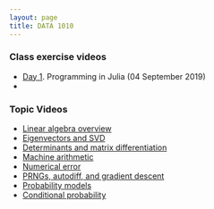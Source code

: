 ```yaml
---
layout: page
title: DATA 1010
---
```


### Class exercise videos

* [Day 1](https://youtu.be/nfVHIY_IMF0). Programming in Julia (04 September 2019)
* 

### Topic Videos

* [Linear algebra overview](https://www.youtube.com/watch?v=pz0WmaOU9Xg)
* [Eigenvectors and SVD](https://www.youtube.com/watch?v=EMpJ_8hM94c)
* [Determinants and matrix differentiation](https://www.youtube.com/watch?v=E9xBvB0wxWI)
* [Machine arithmetic](https://www.youtube.com/watch?v=OLSASJ3b24c)
* [Numerical error](https://www.youtube.com/watch?v=BJZrpi4vZWg)
* [PRNGs, autodiff, and gradient descent](https://www.youtube.com/watch?v=qM9EmmUtX_c)
* [Probability models](https://www.youtube.com/watch?v=zEwXXE4fWRc)
* [Conditional probability](https://www.youtube.com/watch?v=JGeTcRfKgBo)

